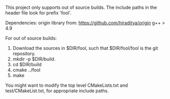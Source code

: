 This project only supports out of source builds. The include paths in the header file
look for prefix 'fool'.

Dependencies:
origin library from: https://github.com/hiraditya/origin
g++ > 4.9

For out of source builds:
1. Download the sources in $DIR/fool, such that $DIR/fool/fool is the git repository.
2. mkdir -p $DIR/build.
3. cd $DIR/build
4. cmake ../fool
5. make

You might want to modify the top level CMakeLists.txt and test/CMakeList.txt, for appropriate include paths.

